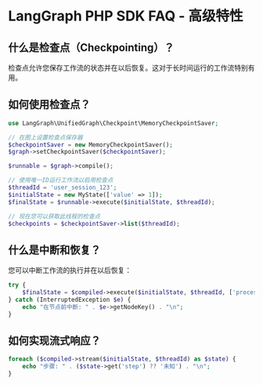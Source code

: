 # LangGraph PHP SDK FAQ - 高级特性

## 什么是检查点（Checkpointing）？
检查点允许您保存工作流的状态并在以后恢复。这对于长时间运行的工作流特别有用。

## 如何使用检查点？
```php
use LangGraph\UnifiedGraph\Checkpoint\MemoryCheckpointSaver;

// 在图上设置检查点保存器
$checkpointSaver = new MemoryCheckpointSaver();
$graph->setCheckpointSaver($checkpointSaver);

$runnable = $graph->compile();

// 使用唯一ID运行工作流以启用检查点
$threadId = 'user_session_123';
$initialState = new MyState(['value' => 1]);
$finalState = $runnable->execute($initialState, $threadId);

// 现在您可以获取此线程的检查点
$checkpoints = $checkpointSaver->list($threadId);
```

## 什么是中断和恢复？
您可以中断工作流的执行并在以后恢复：

```php
try {
    $finalState = $compiled->execute($initialState, $threadId, ['process'], []);
} catch (InterruptedException $e) {
    echo "在节点前中断: " . $e->getNodeKey() . "\n";
}
```

## 如何实现流式响应？
```php
foreach ($compiled->stream($initialState, $threadId) as $state) {
    echo "步骤: " . ($state->get('step') ?? '未知') . "\n";
}
```